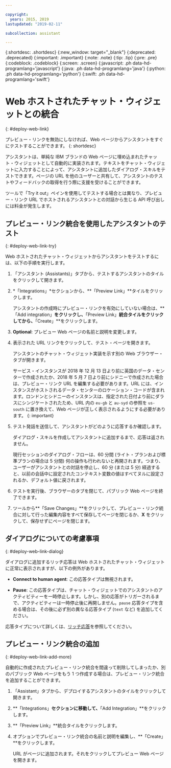 ```yaml
---

copyright:
  years: 2015, 2019
lastupdated: "2019-02-11"

subcollection: assistant

---
```


{:shortdesc: .shortdesc}
{:new_window: target="_blank"}
{:deprecated: .deprecated}
{:important: .important}
{:note: .note}
{:tip: .tip}
{:pre: .pre}
{:codeblock: .codeblock}
{:screen: .screen}
{:javascript: .ph data-hd-programlang='javascript'}
{:java: .ph data-hd-programlang='java'}
{:python: .ph data-hd-programlang='python'}
{:swift: .ph data-hd-programlang='swift'}

# Web ホストされたチャット・ウィジェットとの統合
{: #deploy-web-link}

プレビュー・リンクを無効にしなければ、Web ページからアシスタントをすぐにテストすることができます。
{: shortdesc}

アシスタントは、単純な IBM ブランドの Web ページに埋め込まれたチャット・ウィジェットとして自動的に実装されます。テキストをチャット・ウィジェットに入力することによって、アシスタントに追加したダイアログ・スキルをテストできます。ページの URL を他のユーザーと共有して、アシスタントのテストやフィードバックの取得を行う際に支援を受けることができます。

ツールで「Try it out」ペインを使用してテストする場合とは異なり、プレビュー・リンク URL でホストされるアシスタントとの対話から生じる API 呼び出しには料金が発生します。

## プレビュー・リンク統合を使用したアシスタントのテスト
{: #deploy-web-link-try}

Web ホストされたチャット・ウィジェットからアシスタントをテストするには、以下の手順を実行します。

1.  「アシスタント (Assistants)」タブから、テストするアシスタントのタイルをクリックして開きます。

1.  *「Integrations」*セクションから、**「Preview Link」**タイルをクリックします。

    アシスタントの作成時にプレビュー・リンクを有効にしていない場合は、**「Add integration」**をクリックし、**「Preview Link」**統合タイルをクリックしてから、**「Create」**をクリックします。

1.  **Optional**: プレビュー Web ページの名前と説明を変更します。

1.  表示された URL リンクをクリックして、テスト・ページを開きます。

    アシスタントのチャット・ウィジェット実装を示す別の Web ブラウザー・タブが開きます。

    サービス・インスタンスが 2018 年 12 月 13 日より前に英国のデータ・センターで作成されたか、2018 年 5 月 7 日より前にシドニーで作成された場合は、プレビュー・リンク URL を編集する必要があります。URL には、インスタンスがホストされるデータ・センターのロケーション・コードが含まれます。ロンドンとシドニーのインスタンスは、指定された日付より前にダラスにシンジケートされたため、URL 内の `eu-gb` と `au-syd` の参照を `us-south` に置き換えて、Web ページが正しく表示されるようにする必要があります。
    {: important}

1.  テスト発話を送信して、アシスタントがどのように応答するか確認します。

    ダイアログ・スキルを作成してアシスタントに追加するまで、応答は返されません。

    現行セッションのダイアログ・フローは、60 分間 (ライト・プランおよび標準プランの場合は 5 分間) 何の操作も行われないと再開されます。つまり、ユーザーがアシスタントとの対話を停止し、60 分 (または 5 分) 経過すると、以前の会話中に設定されたコンテキスト変数の値はすべてヌルに設定されるか、デフォルト値に戻されます。

1.  テストを実行後、ブラウザーのタブを閉じて、パブリック Web ページを終了できます。

1.  ツールから**「Save Changes」**をクリックして、プレビュー・リンク統合に対して行った編集内容をすべて保存してページを閉じるか、**X** をクリックして、保存せずにページを閉じます。

## ダイアログについての考慮事項
{: #deploy-web-link-dialog}

ダイアログに追加するリッチ応答は Web ホストされたチャット・ウィジェットに正常に表示されますが、以下の例外があります。

- **Connect to human agent**: この応答タイプは無視されます。

- **Pause**: この応答タイプは、チャット・ウィジェットでのアシスタントのアクティビティーを一時停止します。しかし、別の応答がトリガーされるまで、アクティビティーは一時停止後に再開しません。`pause` 応答タイプを含める場合は、その後に必ず別の異なる応答タイプ (`text` など) を追加してください。

応答タイプについて詳しくは、[リッチ応答](/docs/services/assistant?topic=assistant-dialog-overview#dialog-overview-multimedia)を参照してください。

## プレビュー・リンク統合の追加
{: #deploy-web-link-add-more}

自動的に作成されたプレビュー・リンク統合を間違って削除してしまったか、別のパブリック Web ページをもう 1 つ作成する場合は、プレビュー・リンク統合を追加することができます。

1.  「Assistant」タブから、デプロイするアシスタントのタイルをクリックして開きます。

1.  **「Integrations」**セクションに移動して、**「Add Integration」**をクリックします。

1.  **「Preview Link」**統合タイルをクリックします。

1.  オプションでプレビュー・リンク統合の名前と説明を編集し、**「Create」**をクリックします。

    URL がページに追加されます。それをクリックしてプレビュー Web ページを開きます。
